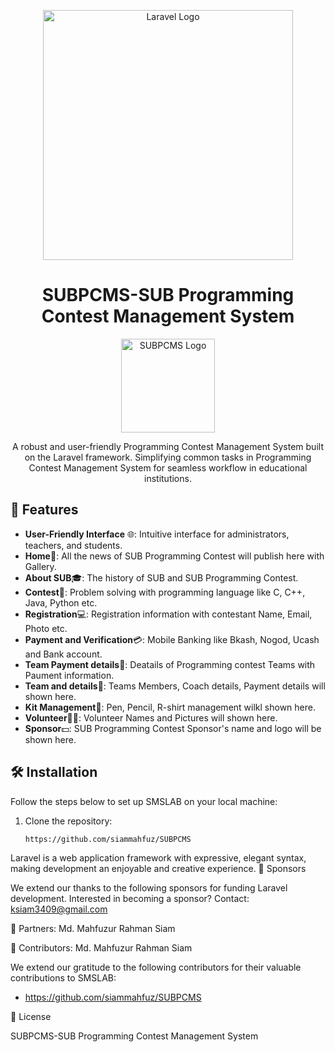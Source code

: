 <p align="center">
  <a href="https://laravel.com" target="_blank">
    <img src="https://raw.githubusercontent.com/laravel/art/master/logo-lockup/5%20SVG/2%20CMYK/1%20Full%20Color/laravel-logolockup-cmyk-red.svg" width="400" alt="Laravel Logo">
  </a>
</p>
<h1 align="center">SUBPCMS-SUB Programming Contest Management System</h1>

<p align="center">
  <img src="INSERT_YOUR_LOGO_URL" width="150" alt="SUBPCMS Logo">
</p>
<p align="center">A robust and user-friendly Programming Contest Management System built on the Laravel framework. Simplifying common tasks in Programming Contest Management System for seamless workflow in educational institutions.</p>


## 🚀 Features

- **User-Friendly Interface** 🌐: Intuitive interface for administrators, teachers, and students.
- **Home**🏫: All the news of SUB Programming Contest will publish here with Gallery.
- **About SUB**🎓: The history of SUB and SUB Programming Contest.
- **Contest**🤖: Problem solving with programming language like C, C++, Java, Python etc.
- **Registration**💻: Registration information with contestant Name, Email, Photo etc.
- **Payment and Verification**💳: Mobile Banking like Bkash, Nogod, Ucash and Bank account.
- **Team Payment details**🧾: Deatails of Programming contest Teams with Paument information.
- **Team and details**📓: Teams Members, Coach details, Payment details will shown here.
- **Kit Management**👕: Pen, Pencil, R-shirt management wilkl shown here.
- **Volunteer**👦🏽: Volunteer Names and Pictures will shown here.
- **Sponsor**💵: SUB Programming Contest Sponsor's name and logo will be shown here.



## 🛠️ Installation

Follow the steps below to set up SMSLAB on your local machine:

1. Clone the repository:

   ```bash
   https://github.com/siammahfuz/SUBPCMS

Laravel is a web application framework with expressive, elegant syntax, making development an enjoyable and creative experience.
🌟 Sponsors

We extend our thanks to the following sponsors for funding Laravel development. Interested in becoming a sponsor? Contact: ksiam3409@gmail.com 

🤝 Partners: Md. Mahfuzur Rahman Siam

🙌 Contributors:  Md. Mahfuzur Rahman Siam 

We extend our gratitude to the following contributors for their valuable contributions to SMSLAB:

- https://github.com/siammahfuz/SUBPCMS


📜 License

SUBPCMS-SUB Programming Contest Management System
